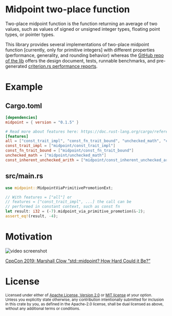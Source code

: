 # Midpoint two-place function

Two-place midpoint function is the function returning an average of two values, such as values of signed or unsigned integer types, floating point types, or pointer types.

This library provides several implementations of two-place midpoint function \[currently, only for primitive integers\] with different properties (performance, generality, and rounding behavior) whereas the [GitHub repo of the lib](https://github.com/JohnScience/midpoint) offers the design document, tests, runnable benchmarks, and pre-generated [criterion.rs performance reports](https://github.com/bheisler/criterion.rs).

# Example

## Cargo.toml

```toml
[dependencies]
midpoint = { version = "0.1.5" }

# Read more about features here: https://doc.rust-lang.org/cargo/reference/features.html#dependency-features
[features]
all = ["const_trait_impl", "const_fn_trait_bound", "unchecked_math", "const_inherent_unchecked_arith"]
const_trait_impl = ["midpoint/const_trait_impl"]
const_fn_trait_bound = ["midpoint/const_fn_trait_bound"]
unchecked_math = ["midpoint/unchecked_math"]
const_inherent_unchecked_arith = ["midpoint/const_inherent_unchecked_arith"]
```

## src/main.rs

```rust
use midpoint::MidpointViaPrimitivePromotionExt;

// With features = ["all"] or 
// features = ["const_trait_impl", ...] the call can be
// performed in constant context, such as const fn
let result: i32 = (-7).midpoint_via_primitive_promotion(&-2);
assert_eq!(result, -4);
```

# Motivation

![video screenshot](https://i.imgur.com/iCvb8wQ.png)

[CppCon 2019: Marshall Clow “std::midpoint? How Hard Could it Be?”](https://www.youtube.com/watch?v=sBtAGxBh-XI)

# License

<sup>
Licensed under either of <a href="LICENSE-APACHE">Apache License, Version
2.0</a> or <a href="LICENSE-MIT">MIT license</a> at your option.
</sup>

<br>

<sub>
Unless you explicitly state otherwise, any contribution intentionally submitted
for inclusion in this crate by you, as defined in the Apache-2.0 license, shall
be dual licensed as above, without any additional terms or conditions.
</sub>
